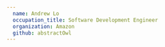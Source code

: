 ```yaml
---
  name: Andrew Lo
  occupation_title: Software Development Engineer
  organization: Amazon
  github: abstractOwl
---
```

